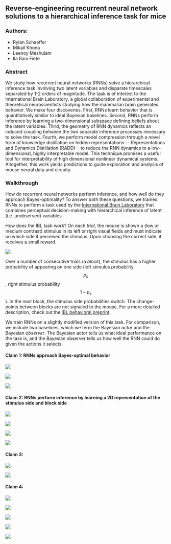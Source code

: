 ## Reverse-engineering recurrent neural network solutions to a hierarchical inference task for mice

### Authors:
- Rylan Schaeffer
- Mikail Khona
- Leenoy Meshulam
- Ila Rani Fiete

### Abstract

We study how recurrent neural networks (RNNs) solve a hierarchical inference task
involving two latent variables and disparate timescales separated by 1-2 orders
of magnitude. The task is of interest to the International Brain Laboratory, a
global collaboration of experimental and theoretical neuroscientists studying
how the mammalian brain generates behavior. We make four discoveries. First, 
RNNs learn behavior that is quantitatively similar to ideal Bayesian baselines.
Second, RNNs perform inference by learning a two-dimensional subspace defining
beliefs about the latent variables. Third, the geometry of RNN dynamics reflects 
an induced coupling between the two separate inference processes necessary to 
solve the task. Fourth, we perform model compression through a novel form of 
knowledge distillation on hidden representations  -- Representations and Dynamics 
Distillation (RADD)-- to reduce the RNN dynamics to a low-dimensional, highly 
interpretable model. This technique promises a useful tool for interpretability 
of high dimensional nonlinear dynamical systems. Altogether, this work yields 
predictions to guide exploration and analysis of mouse neural data and circuity.

### Walkthrough

How do recurrent neural networks perform inference, and how well do they approach
Bayes-optimality? To answer both these questions, we trained RNNs to perform a task
used by the [International Brain Laboratory](internationalbrainlab.com/) that
combines perceptual decision-making with hierarchical inference of latent (i.e.
unobserved) variables.

How does the IBL task work? On each _trial_, the mouse is shown a (low or medium contrast) stimulus in its left 
or right visual fields and must indicate on which side it perceived the stimulus. Upon 
choosing the correct side, it receives a small reward.

![](ibl_task_trial.png)

Over a number of consecutive 
trials (a _block_), the stimulus has a higher probability of appearing on one side 
(left stimulus probability $$p_s$$, right stimulus probability $$1-p_s$$). In the next
block, the stimulus side probabilities switch. The change-points between blocks are not
signaled to the mouse. For a more detailed description, check out the 
[IBL behavioral preprint](https://www.biorxiv.org/content/10.1101/2020.01.17.909838v2).

We train RNNs on a slightly modified version of this task. For comparison, we
include two baselines, which we term the Bayesian _actor_ and the Bayesian _observer_.
The Bayesian actor tells us what ideal performance on the task is, and the 
Bayesian observer tells us how well the RNN could do given the actions it selects.

#### Claim 1: RNNs approach Bayes-optimal behavior

![](hook_plot_behav_trial_outcome_by_trial_strength.jpg)

![](hook_plot_behav_prob_correct_by_strength_trial_block.jpg)

![](hook_plot_behav_prob_correct_action_by_trial_within_block.jpg)

#### Claim 2: RNNs perform inference by learning a 2D representation of the stimulus side and block side

![](hook_plot_state_space_trials_by_classifier.jpg)


![](hook_plot_state_space_trajectories_within_block.jpg) 

![](hook_plot_state_space_effect_of_obs_along_task_aligned_vectors.jpg) 

![](hook_plot_state_space_projection_on_right_block_vector_by_trial_within_block.jpg)

#### Claim 3:

![](hook_plot_task_block_inference_multiple_blocks.jpg)

![](hook_plot_task_block_inference_single_block.jpg)

#### Claim 4: 

![](hook_plot_model_effective_circuit.jpg)

![](hook_plot_state_space_vector_fields_ideal.jpg)

![](hook_plot_reduced_dim_state_space_distance_decoherence.jpg)

![](hook_plot_reduced_dim_state_space_trajectories_within_block.jpg)

![](hook_plot_compare_rnn_distilled_rnn_and_two_unit_rnn.jpg)